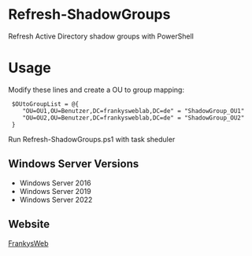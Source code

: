 # Refresh-ShadowGroups
 Refresh Active Directory shadow groups with PowerShell
 
# Usage
 Modify these lines and create a OU to group mapping:
 
```
 $OUtoGroupList = @{
    "OU=OU1,OU=Benutzer,DC=frankysweblab,DC=de" = "ShadowGroup_OU1"
    "OU=OU2,OU=Benutzer,DC=frankysweblab,DC=de" = "ShadowGroup_OU2"
 }
 ```
 Run Refresh-ShadowGroups.ps1 with task sheduler

## Windows Server Versions
 - Windows Server 2016
 - Windows Server 2019
 - Windows Server 2022

## Website
 [FrankysWeb](https://www.frankysweb.de/)
